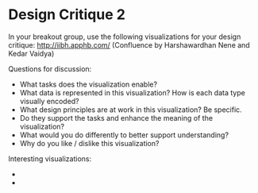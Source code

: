 # Design Critique 2

In your breakout group, use the following visualizations for your design
critique: http://iibh.apphb.com/ (Confluence by Harshawardhan Nene and Kedar
Vaidya)

Questions for discussion:

* What tasks does the visualization enable?
* What data is represented in this visualization? How is each data type visually encoded?
* What design principles are at work in this visualization? Be specific.
* Do they support the tasks and enhance the meaning of the visualization?
* What would you do differently to better support understanding?
* Why do you like / dislike this visualization?

Interesting visualizations:

* [Wealth inequality in America]: https://www.youtube.com/watch?feature=player_embedded&v=QPKKQnijnsM
* [EU Migrant Crisis]: https://public.tableau.com/s/gallery/eu-migrant-crisis?utm_source=feedburner&utm_medium=email&utm_campaign=Feed%3A+VizOfTheDay+%28Viz+of+the+Day+-+Beautiful+Visual+Stories%29
